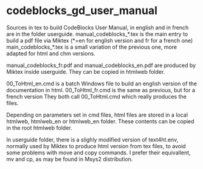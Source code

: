 # codeblocks_gd_user_manual

Sources in tex to build CodeBlocks User Manual, in english and in french are in the folder userguide.
manual_codeblocks_\*.tex is the main entry to build a pdf file via Miktex (*=en for english version and fr for a french one)
main_codeblocks_\*.tex is a small variation of the previous one, more adapted for html and chm versions.

manual_codeblocks_fr.pdf and manual_codeblocks_en.pdf are produced by Miktex inside userguide. They can be copied in htmlweb folder.

00_ToHtml_en.cmd is a batch Windows file to build an english version of the documentation in html.
00_ToHtml_fr.cmd is the same as previous, but for a french version
They both call 00_ToHtml.cmd which really produces the files.

Depending on parameters set in cmd files, html files are stored in a local htmlweb, htmlweb_en or htmlweb_en folder.
These contents can be copied in the root htmlweb folder.

In userguide folder, there is a slighly modified version of text4ht.env, normally used by Miktex to produce html version from tex files, to avoid 
some problems with move and copy commands. I prefer their equivallent, mv and cp, as may be found in Msys2 distribution.
